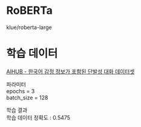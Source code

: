 
# RoBERTa  

klue/roberta-large  


# 학습 데이터  

[AIHUB - 한국어 감정 정보가 포함된 단발성 대화 데이터셋](https://aihub.or.kr/keti_data_board/language_intelligence)  
  

파라미터  
epochs = 3  
batch_size = 128  


학습 결과  
학습 데이터 정확도 : 0.5475  
